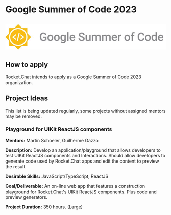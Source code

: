 # Google Summer of Code 2023

## [![Google Summer of Code 2020](https://github.com/Sing-Li/bbug/raw/master/images/gsoclogo.jpg)](https://summerofcode.withgoogle.com)

## How to apply

Rocket.Chat intends to apply as a Google Summer of Code 2023 organization. &#x20;

## Project Ideas

This list is being updated regularly, some projects without assigned mentors may be removed.

### **Playground for UIKit ReactJS components**

**Mentors:** Martin Schoeler, Guilherme Gazzo

**Description:** Develop an application/playground that allows developers to test UIKit ReactJS components and Interactions. Should allow developers to generate code used by Rocket.Chat apps and edit the content to preview the result

**Desirable Skills:** JavaScript/TypeScript, ReactJS

**Goal/Deliverable:** An on-line web app that features a construction playground for Rocket.Chat's UIKit ReactJS components. Plus code and preview generators.

**Project Duration:** 350 hours. (Large)

